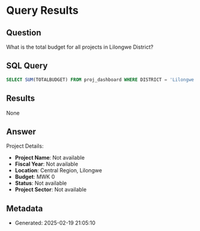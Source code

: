 # Query Results

## Question
What is the total budget for all projects in Lilongwe District?

## SQL Query
```sql
SELECT SUM(TOTALBUDGET) FROM proj_dashboard WHERE DISTRICT = 'Lilongwe'
```

## Results
None

## Answer
Project Details:
* **Project Name**: Not available
* **Fiscal Year**: Not available
* **Location**: Central Region, Lilongwe
* **Budget**: MWK 0
* **Status**: Not available
* **Project Sector**: Not available

## Metadata
- Generated: 2025-02-19 21:05:10

